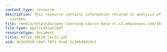 ```yaml
---
content_type: resource
description: This resource contains information related to analysis of non linear
  systems.
file: /media/https%3A/open-learning-course-data-rc.s3.amazonaws.com/16-30-feedback-control-systems-fall-2010/463e9559c6ef70f13ea51c3464bdc9c1_MIT16_30F10_lec22.pdf
file_type: application/pdf
resourcetype: Document
title: MIT16_30F10_lec22.pdf
uid: 463e9559-c6ef-70f1-3ea5-1c3464bdc9c1
---
```


